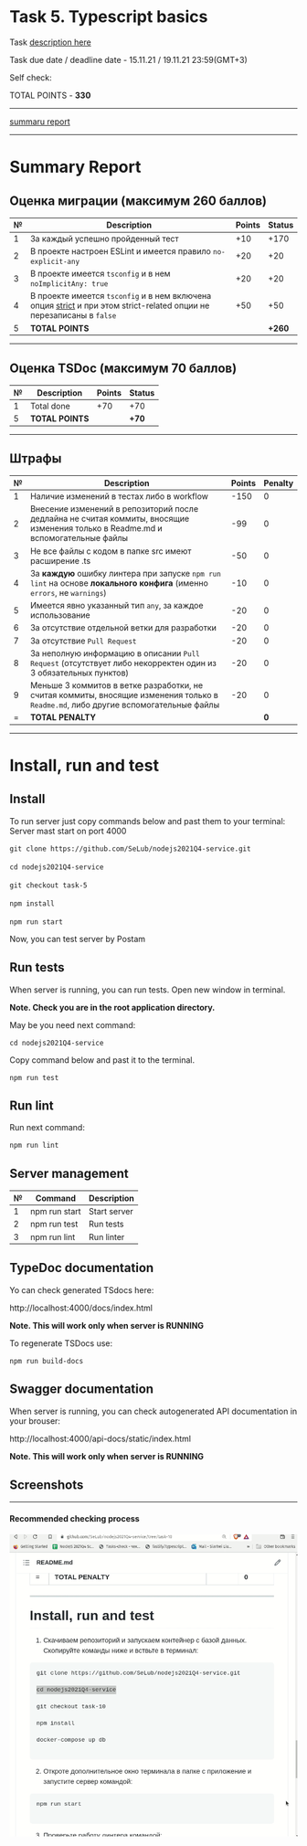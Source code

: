 # __Task 5. Typescript basics__

Task [description here](https://github.com/rolling-scopes-school/basic-nodejs-course/blob/master/descriptions/typescript-basics.md)

Task due date / deadline date - 15.11.21 / 19.11.21 23:59(GMT+3)

Self check:
 
 TOTAL POINTS - **330**

-----------

[summaru report](#summary-report)

------------

# __Summary Report__


## Оценка миграции (максимум **260 баллов**)

№ | Description | Points | Status 
--|-------------|--------|-------
1 | За каждый успешно пройденный тест | +10 | +170
2 | В проекте настроен ESLint и имеется правило `no-explicit-any` | +20 | +20
3 | В проекте имеется `tsconfig` и в нем `noImplicitAny: true` | +20 | +20
4 | В проекте имеется `tsconfig` и в нем включена опция [strict](https://www.typescriptlang.org/tsconfig#strict) и при этом strict-related опции не перезаписаны в `false` | +50 | +50
5 | **TOTAL POINTS** |   | **+260**

-----

## Оценка TSDoc (максимум **70 баллов**)

№ | Description | Points | Status 
--|-------------|--------|-------
1 | Total done  |   +70  |   +70
5 | **TOTAL POINTS** |   | **+70**

-----

## Штрафы

№ | Description | Points | Penalty 
--|-------------|--------|--------
1 | Наличие изменений в тестах либо в workflow | -150 | 0
2 | Внесение изменений в репозиторий после дедлайна не считая коммиты, вносящие изменения только в Readme.md и вспомогательные файлы | -99 | 0
3 | Не все файлы с кодом в папке src имеют расширение .ts | -50 | 0
4 | За **каждую** ошибку линтера при запуске `npm run lint` на основе **локального конфига** (именно `errors`, не `warnings`) | -10 | 0
5 | Имеется явно указанный тип `any`, за каждое использование | -20 | 0
6 | За отсутствие отдельной ветки для разработки | -20 | 0
7 | За отсутствие `Pull Request` | -20 | 0
8 | За неполную информацию в описании `Pull Request` (отсутствует либо некорректен один из 3 обязательных пунктов) | -20 | 0
9 | Меньше 3 коммитов в ветке разработки, не считая коммиты, вносящие изменения только в `Readme.md`, либо другие вспомогательные файлы | -20 | 0
= | **TOTAL PENALTY** |   | **0**

-----

# Install, run and test

## Install

To run server just copy commands below and past them to your terminal: 
Server mast start on port 4000

```
git clone https://github.com/SeLub/nodejs2021Q4-service.git

cd nodejs2021Q4-service

git checkout task-5

npm install

npm run start

```

Now, you can test server by Postam

## Run tests

When server is running, you can run tests. Open new window in terminal. 

**Note. Check you are in the root application directory.**

May be you need next command:
```
cd nodejs2021Q4-service

```

Copy command below and past it to the terminal. 

```
npm run test

```
## Run lint

Run next command:

```
npm run lint

```

## Server management

№ | Command | Description 
----------------------|-------------|-----
1 | npm run start | Start server
2 | npm run test | Run tests
3 | npm run lint | Run linter

## TypeDoc documentation

Yo can check generated TSdocs here:

http://localhost:4000/docs/index.html

   **Note. This will work only when server is RUNNING**

To regenerate TSDocs use:

```
npm run build-docs

```

## Swagger documentation

When server is running, you can check autogenerated API documentation in your brouser:

http://localhost:4000/api-docs/static/index.html

   **Note. This will work only when server is RUNNING**


## Screenshots 

------------

#### **Recommended checking process**

![Recommended checking process](checkout.gif)
